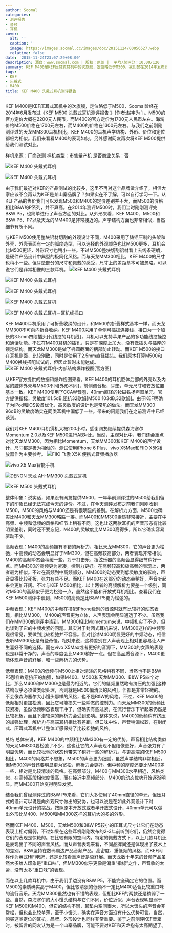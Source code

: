 ```yaml
---
author: Soomal
categories:
- 测评报告
- 音频
- 耳机
cover:
  alt: ''
  caption: ''
  image: https://images.soomal.cc/images/doc/20151124/00056527.webp
  relative: false
date: '2015-11-24T23:07:29+08:00'
description: 源自：www.soomal.com | 版权：原创 |  平均/总评分：10.00/120
summary: KEF M400是KEF压耳式耳机中的次旗舰，定位略低于M500，我们曾在2014年发布过M500的测评。而M500、M400的差价并不算大，声音表现有多少差别。与前不久测评的天龙MM300相比，M400的定位和外形都非常相似，又有多少差别？
tags:
- KEF
- 头戴式
- M400
title: KEF M400 头戴式耳机测评报告
---
```


KEF M400是KEF压耳式耳机中的次旗舰，定位略低于M500，Soomal曾经在2014年6月发布过《KEF M500 头戴式耳机测评报告 》[作者:赵宇为 ]
。M500的官方定价大概在2200元人民币，而M400的官方定价为1700元人民币左右。海淘价格M500价格在1700元左右，而M400的价格在1300元左右。与我们之前刚刚测评过的天龙MM300耳机相比，KEF M400的耳机声学结构、外形、价位和定位都极为相似。我们来看看M400的表现如何。另外感谢网友再次将KEF M500提供给我们测试对比。



样机来源：厂商送测
样机类型：市售量产机
是否商业关系：否



![KEF M400 头戴式耳机](https://images.soomal.cc/images/doc/20151115/00056348.webp)



![KEF M400 头戴式耳机](https://images.soomal.cc/images/doc/20151115/00056349.webp)



由于我们最近对KEF的产品测试的比较多，这里不再对这个品牌做介绍了，相信大家应该不会再认为KEF是某山寨品牌了？如果实在不了解，可以自行学习一下。从KEF产品的售价我们可以发现M500和M400的定价差别并不大，而M500的价格相比B&W的P系列，并不算高。在2014年测评M500时，我们当时刚刚测评完B&W P5，也简单进行了声音方面的对比。从外形来看，KEF M400、M500和B&W P5、P7以及天龙的MM400是非常接近的。声学结构方面也非常相似，当然细节有所不同。

与KEF M500使用整块铝材切割的外观设计不同，M400采用了铸铝压制的头架和外壳，外壳表面有一定的弧度造型，可以选择的外观颜色也比M500更多，耳机会比M500更轻，外形尺寸也稍小一些。不过M500整块切割铝材看上去线条硬朗，是硬件产品设计中典型的极简化风格。而与天龙MM300相比，KEF M400的尺寸也稍小一些。但耳垫部分的尺寸和佩戴的感受，尺寸上的差距基本可被忽略。可以说它们是非常相像的三款耳机。
![KEF M400 头戴式耳机](https://images.soomal.cc/images/doc/20151115/00056336.webp)




![KEF M400 头戴式耳机](https://images.soomal.cc/images/doc/20151115/00056337_01.webp)




![KEF M400 头戴式耳机](https://images.soomal.cc/images/doc/20151115/00056338_01.webp)




![KEF M400 头戴式耳机](https://images.soomal.cc/images/doc/20151115/00056342_01.webp)




![KEF M400 头戴式耳机－耳机线插口](https://images.soomal.cc/images/doc/20151115/00056343_01.webp)




KEF M400耳机采用了可折叠收纳的设计，和M500的折叠样式基本一样，而天龙MM300不可向内折叠收纳。KEF M400采用了单侧可插拔连接线，接口为一个加长的3.5mm四段插头[代线控的耳机线]，耳机可以支持苹果产品的多功能线控操控和通话功能。不过在M400耳机的插孔，只是在深度上加大，没有做插头与插座的锁定结构。而天龙MM300是做了椭圆截面的柄部防止转动。而KEF M500的接口在耳机侧面，比较别致，同时是使用了2.5mm直径插头。我们原本打算M500和M400换线搭配试试的，但因此暂时未能达成。
![KEF M400 头戴式耳机-内部结构爆炸视图[官方图]](https://images.soomal.cc/images/doc/20151124/00056526.webp)




从KEF官方提供的数据和爆炸视图来看，KEF M400的耳机腔体后部的外壳以及内层的腔体外壳与M500不同[外形不同]，前侧调音板，耳垫，单元尺寸和安放位置基本一致。KEF M400使用了CCAW音圈，40mm直径的钕磁铁扬声器单元。官方提供指标，灵敏度101.5dB,阻抗32欧姆[M500 103dB,32欧姆]。由于KEF明确了为iPod和iOS设备优化，高灵敏度的设计也是常见的做法。而天龙MM300 96dB的灵敏度确实在同类耳机中偏低了一些。带来的问题我们在之前测评中已经谈到。

我们对KEF M400耳机煲机大概200小时，感谢网友继续提供森海塞尔Momentum 2.0以及KEF M500进行AB对比。当然，主观对比中，我们还会重点对比天龙MM300，因为相比Momentum，天龙MM300和KEF M400的声学设计、尺寸都是极为相似的。测试使用iPhone 6 Plus、vivo X5Max和FIIO X5K播放器作为主要参考。
![FIIO 飞傲 X5K 便携式音频播放器](https://images.soomal.cc/images/doc/20151118/00056392_01.webp)




![vivo X5 Max智能手机](https://images.soomal.cc/images/doc/20141210/00047900_01.webp)




![DENON 天龙 AH-MM300 头戴式耳机](https://images.soomal.cc/images/doc/20151109/00056201_01.webp)




![KEF M500 头戴式耳机](https://images.soomal.cc/images/doc/20140417/00041705_01.webp)




整体印象：说实话，如果没有网友提供M500，一年半前测评过的M500给我们留下的印象已经无法完成今天的评价。不过，在今天测评发布之前我们刚刚收到M500，M500的风格与M400还是有很明显的差别。在解析力方面，M500也确实比M400和天龙MM300略胜一筹。而M400和MM300素质非常接近，主要在中高频、中频和低频的风格和细节上稍有不同。这也让这两款耳机的声音形态有比较明显差别，同时还不要忘记，M400的灵敏度比MM300高得多，所以它确实容易驱动不少。

高频表现：M400的高频拥有不错的解析力，相比天龙MM300，它的声音更为松弛，中高频的动态会明显好于MM300，但在高频较高部分，两者表现非常相似，M400的高频瞬态会稍缓一些，对于打击乐、拨弦乐器的高频会显得细节稍好一点。而MM300的高频更为紧凑，控制力更好。在高频较高和极高频的表现上，两者最为相似。不过在高频到中高频部分，MM300的动态受到低灵敏度的影响，声音显得比较死板，张力有些不足。而KEF M400在这部分的动态会稍好，声音听起来会更加开阔。不过与KEF M500相比，以上两者的高频解析力要差一个级别，同时M500的高频似乎更为松弛一点，虽然这不能和开放式耳机相比。查看我们在KEF M500测评中谈到，M500的高频是比B&W P5更为松弛的。

中频表现：KEF M400的中频在搭配iPhone级别的音源时就有比较好的动态表现，相比MM300，M400的声音更为立体，人声表现会明显通透了不少。虽然我们在MM300的测评中谈到，MM300相比Momentum来说，中频扎实了不少，但也谈到了它的中频发紧的问题。其实对于封闭式耳机来说，MM300这样的中频表现很常见，要做到比较松弛并不容易。但对比过M400明显更好的中频动态，相信去听MM300还是有些奇怪。相对来说，这种差别在人声表现上相对更容易让人产生喜好不同的选择。而在vivo X5Max或者更好的音源下，MM300的女声的表现也是非常干净的，声音的厚度会比M400稍好一点。但在高品质音源下，M400更能体现声音的舒展，和一些解析力的优势。

低频表现：M400的低频与M500上相对清淡的风格稍有不同，当然也不是B&W P5那样故意挤压的加强，如果M400、M500和天龙MM300、B&W P5四个对比，那么M400和MM300也是最为相近的。它们的低频虽然略有挤压的加强[这种结构似乎必须做类似处理，否则就是M500偏清淡的风格]，但都是非常轻微的。不会像森海塞尔大小馒头那样的风格，也不是B&W的风格。不过，KEF M400的低频相对更加松弛，因此它可能损失一些瞬态的控制力。而天龙MM300的低频比较紧凑，虽然低频瞬态表现干净了，但确实有些过紧，在流行音乐下听起来仍然是比较死板，而且下潜较深的解析力会受到影响。整体来说，M400的低频稍有挤压的加强处理，解析力与高端耳机相比有差距，但口味中性，声音稍偏松软，在封闭式、压耳式耳机中让整体听感保持了比较松弛的风格。

总结
总体来说，KEF M400的中频相比MM300有一定的优势，声音相比结构类似的天龙MM300要松弛了不少，这也让它的人声表现不但结像更好，声音张力有了明显优势，而比较松弛的状态也带来了稍好一些的解析力。与更高端的KEF M500相比，M400的风格并不想象，M500的声音更为细腻，虽然声学结构非常相近，但M500的声音还要明显更为宽松，解析力会更好。但中频的厚度还要比M400差一些，相对是比较清淡的风格。在高频部分，M400与MM300水平相近，风格类似，在高频高段相似度很高，而在接近中高频部分，M400的动态优势开始逐渐明显。而MM300开始变得明显发紧。

结合我们曾经测评过的B&W P5来看，它们大多使用了40mm直径的单元，但压耳式的设计可以说是向外观尺寸做出的妥协，也可以说是在如此外观设计下对40mm单元设计的挑战。按照原本开放式或者半开放式设计，40mm单元可以做出外形比M400、M500和MM300这样的耳机大的多的外形。

然而KEF M400、M500，天龙M500和B&W P5较小的压耳式尺寸让它们在动态表现上相对偏弱，不过如果在这些耳机刚刚发布的2-3年前听到它们，仍然会觉得它们的表现是惊艳的。在比较有限的空间内，特定的佩戴方式下，以上几款耳机还是表现出了不同的声音风格。而从声音表现来看，不同品牌间还是体现出了技术上的差别。B&W坚持在数码周边产品音频产品，高密度、重低频的风格，而KEF同样作为英式HiFi老牌，还是比较看重声音是否舒展。而天龙数十年来的音频产品虽然大多给人印象是“重口味”，但MM300似乎更像是偏重“指标”之作，声音收的太紧，没有太多“重口味”的表现。

而在以上几款耳机中，由于我们手边没有B&W P5，不能完全确定它的位置。而M500的素质确实高于M400，但比较清淡的低频不一定比M400适合比较重口味的流行音乐。天龙MM300虽然也有不错的表现，但相比KEF的两款还是稍弱了一些。当然，森海塞尔的大小馒头结构与它们不同，价位近似，声音表现明显弱于KEF M500和M400，但它的结构不同，耳垫内空间很大，所以大馒头的声音会非常松，但也会比较单薄，至于小馒头，确实在声音方面没有什么优势可言。当然，购买这类定位的耳机，品牌、外形设计也同样非常重要。鉴于之前测评KEF音箱时，被留言的网友认为是一个山寨品牌，可能不要对KEF和天龙抱有太高期望了。